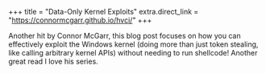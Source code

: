 +++
title = "Data-Only Kernel Exploits"
extra.direct_link = "https://connormcgarr.github.io/hvci/"
+++

Another hit by Connor McGarr, this blog post focuses on how you can effectively
exploit the Windows kernel (doing more than just token stealing, like calling
arbitrary kernel APIs) without needing to run shellcode! Another great read I
love his series.
